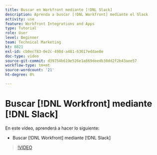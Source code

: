 ```yaml
---
title: Buscar en Workfront mediante [!DNL Slack]
description: Aprenda a buscar [!DNL Workfront] mediante el Slack
activity: use
feature: Workfront Integrations and Apps
type: Tutorial
role: User
level: Beginner
team: Technical Marketing
kt: 8821
exl-id: cb0ec783-0e2c-498d-a481-63617eddae8e
doc-type: video
source-git-commit: d39754b619e526e1a869deedb38dd2f2b43aee57
workflow-type: tm+mt
source-wordcount: '21'
ht-degree: 0%

---
```


# Buscar [!DNL Workfront] mediante [!DNL Slack]

En este vídeo, aprenderá a hacer lo siguiente:

* Buscar [!DNL Workfront] mediante [!DNL Slack]

>[!VIDEO](https://video.tv.adobe.com/v/335121/?quality=12)
